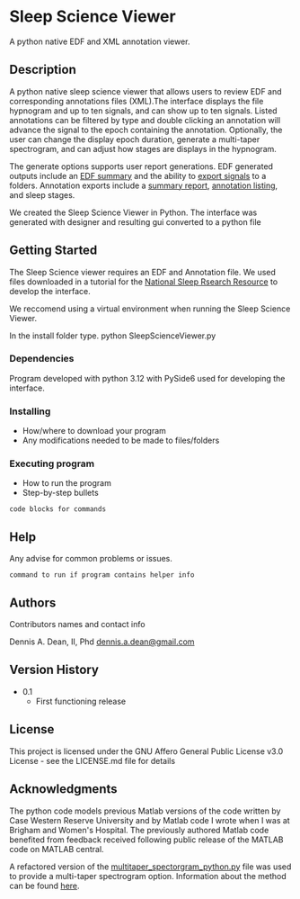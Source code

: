 # Sleep Science Viewer

A python native EDF and XML annotation viewer. 

## Description

A python native sleep science viewer that allows users to review EDF and corresponding 
annotations files (XML).The interface displays the file hypnogram and up to ten signals, and 
can show up to ten signals. Listed annotations can be filtered by type and double clicking an
annotation will advance the signal to the epoch containing the annotation. Optionally, the user 
can change the display epoch duration, generate a multi-taper spectrogram, and can adjust how 
stages are displays in the hypnogram. 

The generate options supports user report generations. EDF generated outputs include an [EDF summary](Media/edf_summary.webm)
and the ability to [export signals](Media/signal_export.png) to a folders. Annotation exports include a [summary report](), 
[annotation listing](Media/sleep_event_export.png), and sleep stages. 

We created the Sleep Science Viewer in Python. The interface was generated with designer and resulting 
gui converted to a python file

## Getting Started

The Sleep Science viewer requires an EDF and Annotation file. We used files downloaded in a tutorial for the 
[National Sleep Rsearch Resource](https://sleepdata.org/) to develop the interface. 

We reccomend using a virtual environment when running the Sleep Science Viewer.

In the install folder type. python SleepScienceViewer.py

### Dependencies

Program developed with python 3.12 with PySide6 used for developing the interface. 

### Installing

* How/where to download your program
* Any modifications needed to be made to files/folders

### Executing program

* How to run the program
* Step-by-step bullets
```
code blocks for commands
```

## Help

Any advise for common problems or issues.
```
command to run if program contains helper info
```

## Authors

Contributors names and contact info

Dennis A. Dean, II, Phd
dennis.a.dean@gmail.com

## Version History

* 0.1
    * First functioning release


## License

This project is licensed under the GNU Affero General Public License v3.0 License - see the LICENSE.md file for details

## Acknowledgments

The python code models previous Matlab versions of the code written by Case Western Reserve
University and by Matlab code I wrote when I was at Brigham and Women's Hospital. The previously
authored Matlab code benefited from feedback received following public release of the MATLAB
code on MATLAB central.

A refactored version of the [multitaper_spectorgram_python.py](https://github.com/preraulab/multitaper_toolbox/blob/master/python/multitaper_spectrogram_python.py) file was used to provide a multi-taper spectrogram option. Information
about the method can be found [here](https://prerau.bwh.harvard.edu/multitaper/). 